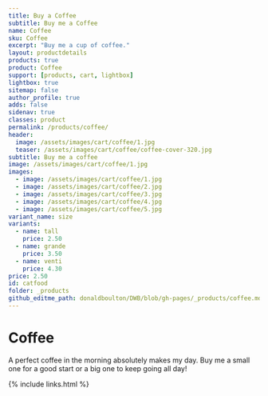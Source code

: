 ```yaml
---
title: Buy a Coffee
subtitle: Buy me a Coffee
name: Coffee
sku: Coffee
excerpt: "Buy me a cup of coffee."
layout: productdetails
products: true
product: Coffee
support: [products, cart, lightbox]
lightbox: true
sitemap: false
author_profile: true
adds: false
sidenav: true
classes: product
permalink: /products/coffee/
header:
  image: /assets/images/cart/coffee/1.jpg
  teaser: /assets/images/cart/coffee/coffee-cover-320.jpg
subtitle: Buy me a coffee
image: /assets/images/cart/coffee/1.jpg
images:
  - image: /assets/images/cart/coffee/1.jpg
  - image: /assets/images/cart/coffee/2.jpg
  - image: /assets/images/cart/coffee/3.jpg
  - image: /assets/images/cart/coffee/4.jpg
  - image: /assets/images/cart/coffee/5.jpg
variant_name: size
variants:
  - name: tall
    price: 2.50
  - name: grande
    price: 3.50
  - name: venti
    price: 4.30
price: 2.50
id: catfood
folder: _products
github_editme_path: donaldboulton/DWB/blob/gh-pages/_products/coffee.md
---
```

# Coffee

A perfect coffee in the morning absolutely makes my day. Buy me a small one for a good start or a big one to keep going all day!

{% include links.html %}
